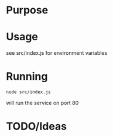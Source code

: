 # Purpose

# Usage

see src/index.js for environment variables


# Running
```node src/index.js```

will run the service on port 80

# TODO/Ideas

